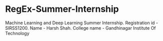 # RegEx-Summer-Internship

Machine Learning and Deep Learning Summer Internship.
Registration id - SIRSS1200.
Name - Harsh Shah.
College name - Gandhinagar Institute Of Technology
